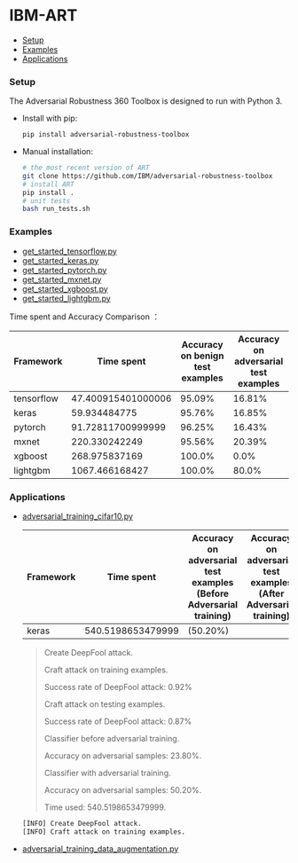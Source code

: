 # IBM-ART

- [Setup](#set-up)
- [Examples](#Examples)
- [Applications](#Applications)



### Setup <span id = "set-up">

The Adversarial Robustness 360 Toolbox is designed to run with Python 3.

- Install with pip:

  ```bash
  pip install adversarial-robustness-toolbox
  ```

- Manual installation:

  ```bash
  # the most recent version of ART
  git clone https://github.com/IBM/adversarial-robustness-toolbox
  # install ART
  pip install .
  # unit tests
  bash run_tests.sh
  ```


### Examples

- <a href = "./code/get_started_tensorflow.py">get_started_tensorflow.py</a>
- <a href = "./code/get_started_keras.py">get_started_keras.py</a>
- <a href = "./code/get_started_pytorch.py">get_started_pytorch.py</a>
- <a href = "./code/get_started_mxnet.py">get_started_mxnet.py</a>
- <a href = "./code/get_started_xgboost.py">get_started_xgboost.py</a>
- <a href = "./code/get_started_lightgbm.py">get_started_lightgbm.py</a>

Time spent and Accuracy Comparison ：

| Framework  | Time spent         | Accuracy on benign test examples | Accuracy on adversarial test examples |
| ---------- | ------------------ | -------------------------------- | ------------------------------------- |
| tensorflow | 47.400915401000006 | 95.09%                           | 16.81%                                |
| keras      | 59.934484775       | 95.76%                           | 16.85%                                |
| pytorch    | 91.72811700999999  | 96.25%                           | 16.43%                                |
| mxnet      | 220.330242249      | 95.56%                           | 20.39%                                |
| xgboost    | 268.975837169      | 100.0%                           | 0.0%                                  |
| lightgbm   | 1067.466168427     | 100.0%                           | 80.0%                                 |





### Applications

- <a href = "./code/adversarial_training_cifar10.py">adversarial_training_cifar10.py</a>

  | Framework | Time spent        | Accuracy on adversarial test examples (Before Adversarial training) | Accuracy on adversarial test examples (After Adversarial training) |
  | --------- | ----------------- | ------------------------------------------------------------ | ------------------------------------------------------------ |
  | keras     | 540.5198653479999 | (50.20%)                                                     |                                                              |

  > Create DeepFool attack.
  >
  > Craft attack on training examples.
  >
  > Success rate of DeepFool attack: 0.92%
  >
  > Craft attack on testing examples.
  >
  > Success rate of DeepFool attack: 0.87%
  >
  > Classifier before adversarial training.
  >
  > Accuracy on adversarial samples: 23.80%.
  >
  > Classifier with adversarial training.
  >
  > Accuracy on adversarial samples: 50.20%.
  >
  > Time used: 540.5198653479999.

  ```python
  [INFO] Create DeepFool attack.
  [INFO] Craft attack on training examples.
  
  
  ```

  

- <a href = "./code/adversarial_training_data_augmentation.py">adversarial_training_data_augmentation.py</a>









